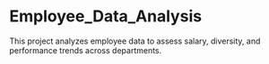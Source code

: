 # Employee_Data_Analysis
This project analyzes employee data to assess salary, diversity, and performance trends across departments.
